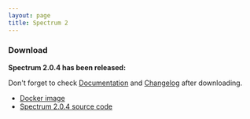 ```yaml
---
layout: page
title: Spectrum 2
---
```


### Download

**Spectrum 2.0.4 has been released:**

Don't forget to check [Documentation](http://spectrum.im/documentation) and [Changelog](https://github.com/SpectrumIM/spectrum2/releases/tag/2.0.4) after downloading.

* [Docker image](http://spectrum.im/documentation/installation/docker.html)
* [Spectrum 2.0.4 source code](https://github.com/SpectrumIM/spectrum2/archive/2.0.4.tar.gz)
